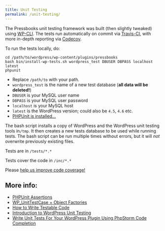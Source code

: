 ```yaml
---
title: Unit Testing
permalink: /unit-testing/
---
```

The Pressbooks unit testing framework was built (then slightly tweaked) using [WP-CLI][1]. The tests run automatically on commit via [Travis-CI][2], with more in-depth reporting via [Codecov][3].

To run the tests locally, do:

    cd /path/to/wordpress/wp-content/plugins/pressbooks
    bash bin/install-wp-tests.sh wordpress_test DBUSER DBPASS localhost latest
    phpunit
    

*   Replace `/path/to` with your path.
*   `wordpress_test` is the name of a new test database (**all data will be deleted!**)
*   `DBUSER` is your MySQL user name
*   `DBPASS` is your MySQL user password
*   `localhost` is your MySQL host
*   `latest` is the WordPress version; could also be `4.5`, `4.6` etc.
*   [PHPUnit is installed...][4]

The bash script installs a copy of WordPress and the WordPress unit testing tools in`/tmp`. It then creates a new tests database to be used while running tests. The bash script can be run multiple times without errors, but it will *not* overwrite previously existing files.

Tests are in `/tests/*.*`

Tests cover the code in `/inc/*.*`

Please [help us improve code coverage!][3]

## More info:

*   [PHPUnit Assertions][5]
*   [WP_UnitTestCase + Object Factories][6]
*   [How to Write Testable Code][7]
*   [Introduction to WordPress Unit Testing][8]
*   [Write Unit Tests For Your WordPress Plugin Using PhpStorm Code Completion][9]

 [1]: https://make.wordpress.org/cli/handbook/plugin-unit-tests/
 [2]: https://travis-ci.org/pressbooks/pressbooks
 [3]: https://codecov.io/gh/pressbooks/pressbooks
 [4]: https://phpunit.de/
 [5]: https://phpunit.de/manual/4.8/en/appendixes.assertions.html
 [6]: http://codesymphony.co/writing-wordpress-plugin-unit-tests/#object-factories
 [7]: http://code.tutsplus.com/tutorials/how-to-write-testable-and-maintainable-code-in-php--net-31726
 [8]: http://carlalexander.ca/introduction-wordpress-unit-testing/
 [9]: http://kizu514.com/blog/write-unit-tests-for-your-wordpress-plugin-using-phpstorm-code-completion/
